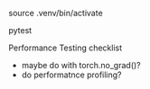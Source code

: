 source .venv/bin/activate

pytest


Performance Testing checklist

- maybe do with torch.no_grad()?
- do performatnce profiling?

